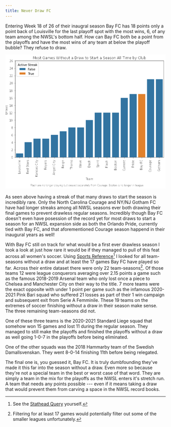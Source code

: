 ```yaml
---
title: Never Draw FC
---
```


Entering Week 18 of 26 of their inaugral season Bay FC has 18 points only a point back of Louisville for the last playoff spot with the most wins, 6, of any team among the NWSL's bottom half. How can Bay FC both be a point from the playoffs and have the most wins of any team at below the playoff bubble? They refuse to draw.


<img src="/assets/Blogs/BayFcDraws/drawsBySeason.png" alt="{{ site.title }}"/>

As seen above having a streak of that many draws to start the season is incredibly rare. Only the North Carolina Courage and NY/NJ Gotham FC have had longer streaks among all NWSL seasons ever both drawing their final games to prevent drawless regular seasons. Incredibly though Bay FC doesn't even have posession of the record yet for most draws to start a season for an NWSL expansion side as both the Orlando Pride, currently tied with Bay FC, and that aforementioned Courage season happend in their inaugural years as well!

With Bay FC still on track for what would be a first ever drawless season I took a look at just how rare it would be if they managed to pull of this feat across all women's soccer. Using [Sports Reference](fbref.com)[^1] I looked for all team-seasons without a draw and at least the 17 games Bay FC have played so far. Across their entire dataset there were only 22 team-seasons[^2]. Of those teams 12 were league conquerors averaging over 2.15 points a game such as the famous 2018-2019 Arsenal team who only lost once a piece to Chelsea and Manchester City on their way to the title. 7 more teams were the exact opposite with under 1 point per game such as the infamous 2020-2021 Pink Bari squad who suffered 21 losses as part of their 1 win campaign and subsequent exit from Serie A Femminile. These 19 teams on the extremes of soccer finishing without a draw in their season make sense. The three remaining team-seasons did not.

One of these three teams is the 2020-2021 Standard Liege squad that somehow won 15 games and lost 11 during the regular season. They managed to still make the playoffs and finished the playoffs without a draw as well going 1-0-7 in the playoffs before being eliminated.

One of the other squads was the 2018 Hammarby team of the Swedish Damallsvenskan. They went 8-0-14 finishing 11th before being relegated.

The final one is, you guessed it, Bay FC. It is truly dumbfounding they've made it this far into the season without a draw. Even more so because they're not a special team in the best or worst case of that word. They are simply a team in the mix for the playoffs as the NWSL enters it's stretch run. A team that needs any points possible --- even if it means taking a draw that would prevent them from carving a space in the NWSL record books.

[^1]: See the [Stathead Query](https://stathead.com/tiny/ce8ya) yourself.
[^2]: Filtering for at least 17 games would potentially filter out some of the smaller leagues unfortunately.